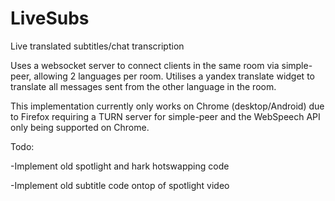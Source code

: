 # LiveSubs
Live translated subtitles/chat transcription

Uses a websocket server to connect clients in the same room via simple-peer, allowing 2 languages per room.
Utilises a yandex translate widget to translate all messages sent from the other language in the room.

This implementation currently only works on Chrome (desktop/Android) due to Firefox requiring a TURN server for simple-peer and the WebSpeech API only being supported on Chrome.

Todo:

-Implement old spotlight and hark hotswapping code

-Implement old subtitle code ontop of spotlight video
